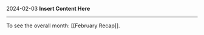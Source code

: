 2024-02-03
__Insert Content Here__
_______________________
To see the overall month: [[February Recap]].